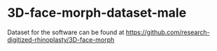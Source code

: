 # 3D-face-morph-dataset-male
Dataset for the software can be found at https://github.com/research-digitized-rhinoplasty/3D-face-morph
